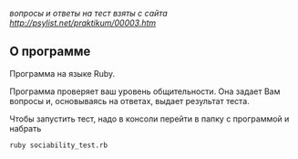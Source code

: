 *вопросы и ответы на тест взяты с сайта http://psylist.net/praktikum/00003.htm*

## О программе

Программа на языке Ruby. 

Программа проверяет ваш уровень общительности. Она задает Вам вопросы и, основываясь на ответах, выдает результат теста.

Чтобы запустить тест, надо в консоли перейти в папку с программой и набрать

```ruby sociability_test.rb```
